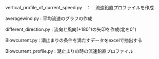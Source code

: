 vertical_profile_of_current_speed.py　：　流速鉛直プロファイルを作成

averagewind.py         : 平均流速のグラフの作成

different_direction.py : 流向と風向(+180°)の矢印を作成(北を0°)

Blowcurrent.py   : 潮止まりの条件を満たすデータをexcelで抽出する

Blowcurrent_profile.py : 潮止まりの時の流速鉛直プロファイル
